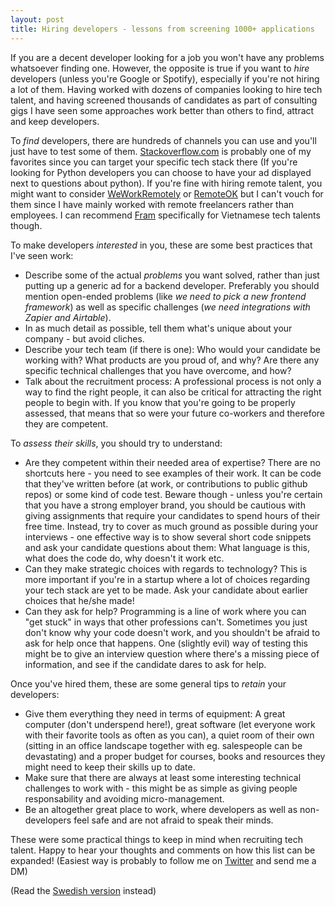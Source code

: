 ```yaml
---
layout: post
title: Hiring developers - lessons from screening 1000+ applications
---
```

If you are a decent developer looking for a job you won't have any problems whatsoever finding one. However, the opposite is true if you want to *hire* developers (unless you're Google or Spotify), especially if you're not hiring a lot of them. Having worked with dozens of companies looking to hire tech talent, and having screened thousands of candidates as part of consulting gigs I have seen some approaches work better than others to find, attract and keep developers.

To *find* developers, there are hundreds of channels you can use and you'll just have to test some of them. [Stackoverflow.com](http://www.stackoverflow.com/) is probably one of my favorites since you can target your specific tech stack there (If you're looking for Python developers you can choose to have your ad displayed next to questions about python). If you're fine with hiring remote talent, you might want to consider [WeWorkRemotely](https://weworkremotely.com/) or [RemoteOK](https://remoteok.io/) but I can't vouch for them since I have mainly worked with remote freelancers rather than employees. I can recommend [Fram](https://wearefram.com/) specifically for Vietnamese tech talents though.  

To make developers *interested* in you, these are some best practices that I've seen work:

* Describe some of the actual *problems* you want solved, rather than just putting up a generic ad for a backend developer. Preferably you should mention open-ended problems (like *we need to pick a new frontend framework*) as well as specific challenges (*we need integrations with Zapier and Airtable*).
* In as much detail as possible, tell them what's unique about your company - but avoid cliches.
* Describe your tech team (if there is one): Who would your candidate be working with? What products are you proud of, and why? Are there any specific technical challenges that you have overcome, and how?
* Talk about the recruitment process: A professional process is not only a way to find the right people, it can also be critical for attracting the right people to begin with. If you know that you're going to be properly assessed, that means that so were your future co-workers and therefore they are competent.

To *assess their skills*, you should try to understand:

* Are they competent within their needed area of expertise? There are no shortcuts here - you need to see examples of their work. It can be code that they've written before (at work, or contributions to public github repos) or some kind of code test. Beware though - unless you're certain that you have a strong employer brand, you should be cautious with giving assignments that require your candidates to spend hours of their free time. Instead, try to cover as much ground as possible during your interviews - one effective way is to show several short code snippets and ask your candidate questions about them: What language is this, what does the code do, why doesn't it work etc.
* Can they make strategic choices with regards to technology? This is more important if you're in a startup where a lot of choices regarding your tech stack are yet to be made. Ask your candidate about earlier choices that he/she made!
* Can they ask for help? Programming is a line of work where you can "get stuck" in ways that other professions can't. Sometimes you just don't know why your code doesn't work, and you shouldn't be afraid to ask for help once that happens. One (slightly evil) way of testing this might be to give an interview question where there's a missing piece of information, and see if the candidate dares to ask for help.

Once you've hired them, these are some general tips to *retain* your developers:

* Give them everything they need in terms of equipment: A great computer (don't underspend here!), great software (let everyone work with their favorite tools as often as you can), a quiet room of their own (sitting in an office landscape together with eg. salespeople can be devastating) and a proper budget for courses, books and resources they might need to keep their skills up to date.
* Make sure that there are always at least some interesting technical challenges to work with - this might be as simple as giving people responsability and avoiding micro-management.
* Be an altogether great place to work, where developers as well as non-developers feel safe and are not afraid to speak their minds.

These were some practical things to keep in mind when recruiting tech talent. Happy to hear your thoughts and comments on how this list can be expanded! (Easiest way is probably to follow me on [Twitter](http://www.twitter.com/jensbackbom/) and send me a DM)

(Read the [Swedish version](http://www.jensbackbom.se/2018/02/05/rekrytera-utvecklare/) instead)

